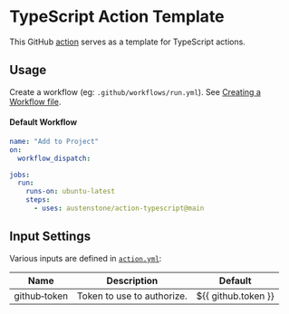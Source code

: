 # TypeScript Action Template

This GitHub [action](https://docs.github.com/en/actions) serves as a template for TypeScript actions.

## Usage
Create a workflow (eg: `.github/workflows/run.yml`). See [Creating a Workflow file](https://help.github.com/en/articles/configuring-a-workflow#creating-a-workflow-file).

#### Default Workflow
```yml
name: "Add to Project"
on:
  workflow_dispatch:

jobs:
  run:
    runs-on: ubuntu-latest
    steps:
      - uses: austenstone/action-typescript@main
```

## Input Settings
Various inputs are defined in [`action.yml`](action.yml):

| Name | Description | Default |
| --- | - | - |
| github&#x2011;token | Token to use to authorize. | ${{&nbsp;github.token&nbsp;}} |
